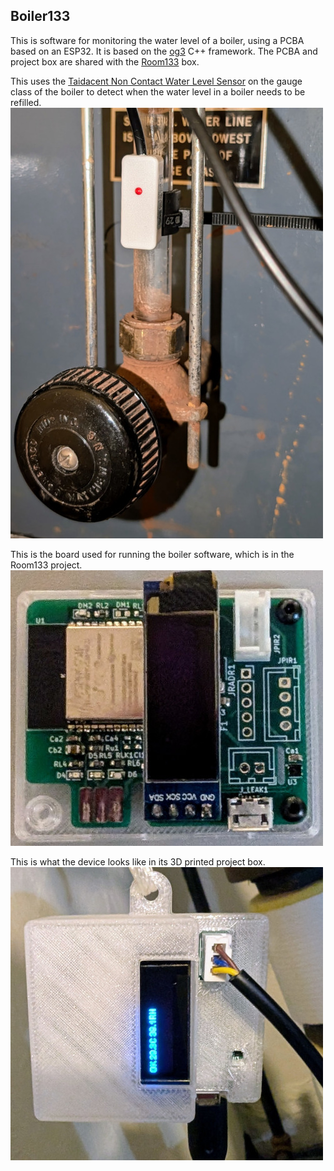 ## Boiler133

This is software for monitoring the water level of a boiler, using a PCBA based on an ESP32. It is based on the [og3](https://github.com/chl33/og3) C++ framework.  The PCBA and project box are shared with the [Room133](https://github.com/chl33/Room133) box.

This uses the [Taidacent Non Contact Water Level Sensor](https://www.amazon.com/gp/product/B07FC8K28F) on the gauge class of the boiler to detect when the water level in a boiler needs to be refilled.
![Sensor on boiler gauge](images/boiler_gauge.jpg)

This is the board used for running the boiler software, which is in the Room133 project.
![Boiler/Room133 PCBA](images/boiler-board.jpg)

This is what the device looks like in its 3D printed project box.
![Boiler device](images/boiler-ebox.jpg)
